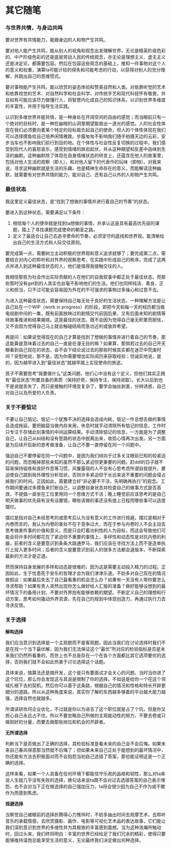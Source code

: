 # 其它随笔

### 与世界共情，与身边共鸣

要对世界有共情能力，能跟身边的人和物产生共鸣。

要对他人能产生共鸣，能从别人的视角和观念出发理解世界。无论是精英阶级色彩的、中产阶级色彩的还是底层劳动人民的传统观念，亦无论是理想主义、虚无主义还是决定论，都需要包容。然后在包容这些观念的基础上，推知一件事物对这个人的意义和权重，演算ta可能计较的得失和可能考虑的行动，以获得对别人的充分理解，并跳出自己的思维惯式。

要对事物能产生共鸣，能以欣赏的姿态体验和赞美自然和人类。对依靠听觉的艺术和依靠视觉的艺术、对自然科学和社会科学、对传统手艺和现代科技怀有敬畏，并且如有可能应该尽力做懂行人，将智慧内化成自己的知识体系，以识别世界多维度的丰富性，并用于指导生活实践。

认识到多维世界并能共情，是一种身处在开阔空间的自由的感觉；而当眼前只有一个绝对的目标时，是一种在幽暗的山洞里期望能凿出一道光的感觉。人的社会性体现在我们必须要向着某个特定的目标肩负起自己的使命，但人的个体性体现在我们可以选择摸鱼给自己培养闲情雅致。步履匆匆不影响我们随手拍摄天边的云彩，安步当车也不影响我们前行到目的地。在个体性与社会性反复切换的过程中，我们感受到现代人的喜怒哀乐，感受到情绪的跌宕起伏，并从这种期望和反差中品味到生活的幽默。这种幽默除了体现在自身情绪状态的转变上，还蕴含在他人的故事里，包括对他人生活的观察（即人），和对他人留下的代表作的玩味（即物）。对我来说，寻求这种幽默就是生活的乐趣，也是精神生命存在的意义。而能解读这种幽默，就需要有对世界共情的能力，能对自己、还有自己以外的人和物产生共鸣。

### 最佳状态
我这里定义最佳状态，是“找到了想做的事情并进行着自己的节奏”的状态。

要进入到这种状态，需要满足以下条件：
1. 相信每个人的使命就是找到ta想做的事情，并承认这是具有最高优先级的课题，踏上了寻找课题完成使命的朝圣之路。
2. 定义了最适合让自己去追寻使命的节奏，必须坚守的底线和世界观。能清晰给出自己的生活方式和人际交往原则。

要完成第一点，需要树立主动积极的世界观和意义追求就够了；要完成第二点，需要结合对内心的聆听和对外界的观察思考，在实践中形成自己的秩序。完成了这两点并进入到这种最佳状态的人，他们是值得我接触交往的人。

我相信那些为社会作出实际贡献的人在他们的自我叙事中都正处于最佳状态。而那些暂时没有get到的人其实也丝毫不影响他们的生活。他们也同样纯洁、善良、正义和担当，只不过可能会容易因为外在的不可强求的事物过多操心和过意不去。

为进入这种最佳状态，需要保持自己每天处于良好的生活状态，一种理解方法是让自己处在一个WIP（work in progress）的阶段，即把今天和每一天的经历都当做电视剧中间的一集，既有前面放映过的剧情交代前因后果，又有后面未知的剧情等待故事推进和结果揭晓。这是最佳的状态，既不会因为觉得自己毫无积累而胆怯，又不会因为觉得自己马上就会触碰结局而急功近利或放弃希望。

再提问：如果说觉得现在的自己才算是找到了想做的事情并进行着自己的节奏，那这能算是意味着过去的自己一直是在漫无目的嘛？如果算，那倘若过去的自己开天眼看到自己现在的状态，会不会下结论说过去的那些时候其实都在迷茫中荒废时间？安慰地说，那不是，因为你需要增加实际阅历来获取经验；但诚实地说，是的，因为越早进入到“最佳状态”就越早踏上实现使命的旅途。

孩子不需要思考“我要做什么”这类问题，他们心中没有这个定义，但他们其实正拥有“最佳状态”所要具备的素质（保持好奇，保持专注，保持进取）。长大以后到也不是说就丢失了，而只是接触的环境变复杂了，要学会抽丝剥茧，分辨诱惑，自己对自己以及所爱的人负责。

### 关于不要惦记

不要让自己惦记。惦记一个犹豫不决的选择会造成内耗，惦记一件总想去做的事情会造成拖延。要把脑袋当做内存来用，休息时就手动清除所有惦记的信息，工作时只专注于存储此刻事情的中间运算结果。手动清除惦记的信息，一方面是为了调整自己，让自己从纠结和没有思路的状态中脱离出来，收拾心情再次出发。另一方面是为后续开启新的思考做准备，让自己不要一直停留在同一个问题中。

强迫自己不要停留在同一个问题中，是因为我们倾向于过多关注眼前已知的较紧迫的问题，而忽略掉那些未知的虽然不那么紧迫但更重要的问题。赶ddl的日子就不容易保持锻炼和良好作息等习惯，风餐露宿的人不会有心思考虑所谓自我提升。要迫使自己跳到局外理性分析现状，否则许多紧迫但于长远来说不重要的问题会侵占掉我们的时间。正因如此，需要建立好“非必要不干活，先明确再执行”的观念。工作期间要通过多摸鱼来打断自己，以调整自身状态并检查自己的做事方式是否高效，不提倡一直坐在工位里用同一个思维方式干活；晚上睡觉前应该思考的是自己明天做事的优先级有没有设置错，哪些该做的事还没有提上日程而哪些事可以适度摆烂。

摆烂是指对自己未经思考的或思考后认为没有意义的工作进行规避。摆烂是相对于内卷而言的，我认为内卷的害处不在于竞争过大，而在于参与内卷时人不会主动去思考做某件事的价值和意义，而是只会盯着功利性的人为目标，而这会导致他们可能会将许多时间都花在了紧迫但不重要的事情上。多样性和动态性是对抗内卷的利器，前者的含义是要意识到条条大路通罗马，我们应该在寻找方法上而不是造单执行上投入更多时间；后者的含义是要意识到前人的很多方法都会退版本，不断探索最新的方法才是正道。

然而保持自身发展的多样和动态是很难的，因为这是需要主动投入精力的过程。正因如此，生于忧患死于安乐的哲理才会为我们津津乐道。不妨多对自己现在的情况做假设：如果最后失去了自己最看重的机会怎么办？如果有一天没有人带你要怎么寻求帮助？如果有贵人突然出现你怎么做好给人汇报的准备？做好能够设想到的最坏情况下的备用计划，不要对外界抱有能够依赖的期望。不断定义自己的理想和行动方案，思考如何撬动外界资源，先在自己的规划中体现创造力，再通过执行力去寻求反馈。

### 关于选择

**解构选择**

我们应当意识到选择是一个主观题而不是客观题。因此当我们在讨论选择时我们不是在找一个当下最优解，因为我们无法保证这个“最优”所对应的检验指标是否是未来我们仍然所看重的，而世上也不总是存在一个在各个方面都比其它选项要优的选择，否则我们就不会如此热衷于讨论选择这个话题。

具体来说，搞算法还是搞开发，这个是只有要面试才会关心的问题。当时当你进了这个坑位，那么你会发现这与其说是限制了你的选择，不如说是给你一个在这个领域扎根下去的契机，然后你可以基于这条路，根据自己的情况和性格和特长开辟更细分的道路。所以从这种角度来说，其实你了解的东西越多够着的平台越大能力越强，选择自然也就越多。

所谓读研坎坷企业优化，不过就是你以为进去了这个职位就是占了个坑，但是你又担心自己永远占不住。所以不要忽略自己所做的主观能动性的努力，不要去卷或只做刚好的分量，而要去做那些岗位和机会的开辟者。

**无所谓选择**

判断当下是否做出了正确的选择，其检验标准是看未来的自己会不会后悔。如果未来自己春风得意那当然就不后悔了；但如果未来自己正处于能想到的最坏情况中，你还能有方法去积极面对而不会抱怨当初自己选错了答案，那也能证明这是一个正确的选择。

这样来看，如果一个人具备在任何环境下都能信守乐观的品格和韧性，那么对ta来说人生就几乎没有失败的选择，换句话来说ta既不会对过去选错答案的自己表示埋怨，也不会对当下正在做选择的自己强加压力。ta将会很少因为自己不作为或不敢作为而感到焦虑。

**规避选择**

当察觉自己被眼前的选择折腾得心力憔悴时，不妨多抽出时间去观摩艺术，去聆听音乐的承载情感，去欣赏摄影、画作、电影等可视化艺术品的表达故事，它们能让我们深刻意识到世界的多维性并为其极致的丰富感到震撼。当为这种浩瀚所触动时，回过头来，我们终将明白：丰富的世界已经给足了我们冗余的精彩，使得只要能够维持温饱总能享受生活的意义，无论最终我们决定做出何种选择。


